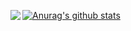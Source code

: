 [![Anurag's github stats](https://github-readme-stats.vercel.app/api?username=rootphantomer)](https://github.com/anuraghazra/github-readme-stats)
<img align="left" src="https://github-readme-stats.vercel.app/api?username=rootphantomer&include_all_commits=true&count_private-true&custom_title=rootphantomer'%20GitHub%20Stats&line_height=30&show_icons=true&hide_border=true&bg_color=192133&title_color=efb752&icon_color=efb752&text_color=70bed9">
